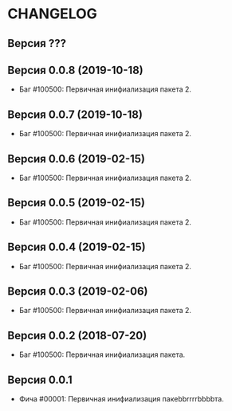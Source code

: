 CHANGELOG
====================


Версия ???
--------------------

Версия 0.0.8 (2019-10-18)
--------------------
 - Баг #100500: Первичная инифиализация пакета 2.


Версия 0.0.7 (2019-10-18)
--------------------
 - Баг #100500: Первичная инифиализация пакета 2.


Версия 0.0.6 (2019-02-15)
--------------------
 - Баг #100500: Первичная инифиализация пакета 2.


Версия 0.0.5 (2019-02-15)
--------------------
 - Баг #100500: Первичная инифиализация пакета 2.


Версия 0.0.4 (2019-02-15)
--------------------
 - Баг #100500: Первичная инифиализация пакета 2.


Версия 0.0.3 (2019-02-06)
--------------------
 - Баг #100500: Первичная инифиализация пакета 2.


Версия 0.0.2 (2018-07-20)
--------------------
 - Баг #100500: Первичная инифиализация пакета.


Версия 0.0.1
--------------------
 - Фича #00001: Первичная инифиализация пакеbbrrrrbbbbта.
